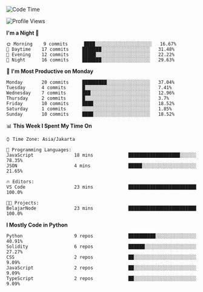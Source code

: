 <!--START_SECTION:waka-->
![Code Time](http://img.shields.io/badge/Code%20Time-1%2C310%20hrs%2036%20mins-blue)

![Profile Views](http://img.shields.io/badge/Profile%20Views-1-blue)

**I'm a Night 🦉** 

```text
🌞 Morning    9 commits      ████░░░░░░░░░░░░░░░░░░░░░   16.67% 
🌆 Daytime    17 commits     ███████░░░░░░░░░░░░░░░░░░   31.48% 
🌃 Evening    12 commits     █████░░░░░░░░░░░░░░░░░░░░   22.22% 
🌙 Night      16 commits     ███████░░░░░░░░░░░░░░░░░░   29.63%

```
📅 **I'm Most Productive on Monday** 

```text
Monday       20 commits     █████████░░░░░░░░░░░░░░░░   37.04% 
Tuesday      4 commits      █░░░░░░░░░░░░░░░░░░░░░░░░   7.41% 
Wednesday    7 commits      ███░░░░░░░░░░░░░░░░░░░░░░   12.96% 
Thursday     2 commits      █░░░░░░░░░░░░░░░░░░░░░░░░   3.7% 
Friday       10 commits     ████░░░░░░░░░░░░░░░░░░░░░   18.52% 
Saturday     1 commits      ░░░░░░░░░░░░░░░░░░░░░░░░░   1.85% 
Sunday       10 commits     ████░░░░░░░░░░░░░░░░░░░░░   18.52%

```


📊 **This Week I Spent My Time On** 

```text
⌚︎ Time Zone: Asia/Jakarta

💬 Programming Languages: 
JavaScript               18 mins             ███████████████████░░░░░░   78.35% 
JSON                     4 mins              █████░░░░░░░░░░░░░░░░░░░░   21.65%

🔥 Editors: 
VS Code                  23 mins             █████████████████████████   100.0%

🐱‍💻 Projects: 
BelajarNode              23 mins             █████████████████████████   100.0%

```

**I Mostly Code in Python** 

```text
Python                   9 repos             ██████████░░░░░░░░░░░░░░░   40.91% 
Solidity                 6 repos             ██████░░░░░░░░░░░░░░░░░░░   27.27% 
CSS                      2 repos             ██░░░░░░░░░░░░░░░░░░░░░░░   9.09% 
JavaScript               2 repos             ██░░░░░░░░░░░░░░░░░░░░░░░   9.09% 
TypeScript               2 repos             ██░░░░░░░░░░░░░░░░░░░░░░░   9.09%

```



<!--END_SECTION:waka-->
